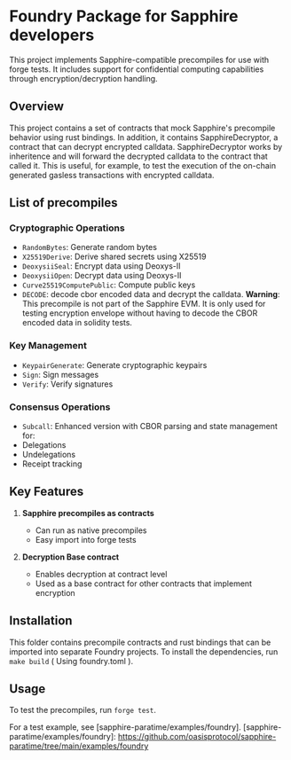 # Foundry Package for Sapphire developers

This project implements Sapphire-compatible precompiles 
for use with forge tests. It includes support for 
confidential computing capabilities through encryption/decryption handling.

## Overview

This project contains a set of contracts that mock Sapphire's precompile 
behavior using rust bindings. In addition, it contains SapphireDecryptor, 
a contract that can decrypt encrypted calldata. SapphireDecryptor works by 
inheritence and will forward the decrypted calldata to the contract that 
called it. This is useful, for example, to test the execution of the on-chain 
generated gasless transactions with encrypted calldata.

## List of precompiles

### Cryptographic Operations

- `RandomBytes`: Generate random bytes
- `X25519Derive`: Derive shared secrets using X25519
- `DeoxysiiSeal`: Encrypt data using Deoxys-II
- `DeoxysiiOpen`: Decrypt data using Deoxys-II
- `Curve25519ComputePublic`: Compute public keys
- `DECODE`: decode cbor encoded data and decrypt the calldata. 
**Warning**: This precompile is not part of 
the Sapphire EVM. It is only used for
testing encryption envelope without having to decode the CBOR encoded data 
in solidity tests.


### Key Management
- `KeypairGenerate`: Generate cryptographic keypairs
- `Sign`: Sign messages
- `Verify`: Verify signatures

### Consensus Operations
- `Subcall`: Enhanced version with CBOR parsing and state management for:
- Delegations
- Undelegations
- Receipt tracking

## Key Features

1. **Sapphire precompiles as contracts**
   - Can run as native precompiles
   - Easy import into forge tests

2. **Decryption Base contract**
   - Enables decryption at contract level
   - Used as a base contract for other contracts that implement encryption

## Installation

This folder contains precompile contracts and rust bindings that can be 
imported into separate Foundry projects. 
To install the dependencies, run `make build` ( Using foundry.toml ).


## Usage
To test the precompiles, run `forge test`.

For a test example, see [sapphire-paratime/examples/foundry].
[sapphire-paratime/examples/foundry]: https://github.com/oasisprotocol/sapphire-paratime/tree/main/examples/foundry


